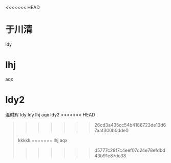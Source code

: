 <<<<<<< HEAD


于川清
=======
ldy

lhj
=======
aqx

ldy2
=======
温时辉
ldy
ldy
lhj
aqx
ldy2
<<<<<<< HEAD

>>>>>>> 26cd3a435cc54b4186723de13d67aaf300b0dde0
>
>kkkkk
=======
lhj
aqx
>>>>>>> d5777c28f7c4eef07c24e78efdbd43b91e87dc38
